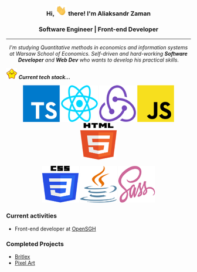 <h3 align="center"> Hi, <img src="https://raw.githubusercontent.com/ABSphreak/ABSphreak/master/gifs/Hi.gif" width="30px"> there! I'm Aliaksandr Zaman</h3>
<h3 align="center">Software Engineer | Front-end Developer</h3>
<hr>
<em>
<p align="center">
I'm studying Quantitative methods in economics and information systems at Warsaw School of Economics.
 Self-driven and hard-working <b>Software Developer</b> and <b>Web Dev</b>
who wants to develop his practical skills.</p>
</em>


<img src="icons/star.webp" width="30px">&nbsp;***Current tech stack...***
<p style='text-align: center'>
<img height="100px" width="100px" src="icons/ts-icon.svg" alt="typescript-icon">
<img height="100px" width="100px" src="icons/react-icon.svg" alt="react-icon">
<img height="100px" width="100px" src="icons/redux-icon.svg" alt="redux-icon">
<img height="100px" width="100px" src="icons/javascript-icon.svg" alt="java-script-icon">
<img height="100px" width="100px" src="icons/html-5-icon.svg" alt="html5-icon">

</p>
<p style='text-align: center'>
<img height="100px" width="100px" src="icons/css-3-icon.svg" alt="css-icon">
<img height="100px" width="100px" src="icons/java-icon.svg" alt="java-icon">
<img height="100px" width="100px" src="icons/sass-icon.svg" alt="sass-icon">
</p>

<h3>Current activities</h3>
<ul>
<li>Front-end developer at  <a href="https://github.com/OpenSGH">OpenSGH</a></li>
</ul>

<h3>Completed Projects</h3>
<ul>
<li><a href="https://aliaksandrzaman.github.io/britlex/">Britlex</a></li>
<li><a href="https://aliaksandrzaman.github.io/pixelArt/">Pixel Art</a></li>

</ul>


